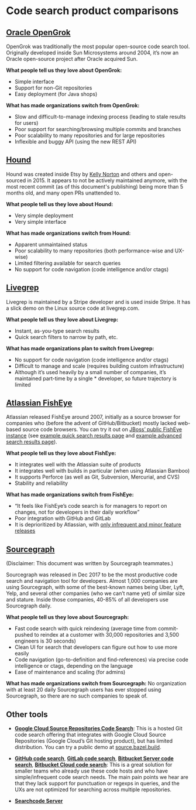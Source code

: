 # Code search product comparisons

## [Oracle OpenGrok](https://github.com/oracle/opengrok)

OpenGrok was traditionally the most popular open-source code search tool. Originally developed inside Sun Microsystems around 2004, it’s now an Oracle open-source project after Oracle acquired Sun.

**What people tell us they love about OpenGrok:**

- Simple interface
- Support for non-Git repositories
- Easy deployment (for Java shops)

**What has made organizations switch from OpenGrok:**

- Slow and difficult-to-manage indexing process (leading to stale results for users)
- Poor support for searching/browsing multiple commits and branches
- Poor scalability to many repositories and for large repositories
- Inflexible and buggy API (using the new REST API)

## [Hound](https://github.com/etsy/hound)

Hound was created inside Etsy by [Kelly Norton](https://github.com/kellegous) and others and open-sourced in 2015. It appears to not be actively maintained anymore, with the most recent commit (as of this document's publishing) being more than 5 months old, and many open PRs unattended to.

**What people tell us they love about Hound:**

- Very simple deployment
- Very simple interface

**What has made organizations switch from Hound:**

- Apparent unmaintained status
- Poor scalability to many repositories (both performance-wise and UX-wise)
- Limited filtering available for search queries
- No support for code navigation (code intelligence and/or ctags)

## [Livegrep](https://github.com/livegrep/livegrep)

Livegrep is maintained by a Stripe developer and is used inside Stripe. It has a slick demo on the Linux source code at livegrep.com.

**What people tell us they love about Livegrep:**

- Instant, as-you-type search results
- Quick search filters to narrow by path, etc.

**What has made organizations plan to switch from Livegrep:**

- No support for code navigation (code intelligence and/or ctags)
- Difficult to manage and scale (requires building custom infrastructure)
- Although it’s used heavily by a small number of companies, it’s maintained part-time by a single \* developer, so future trajectory is limited

## [Atlassian FishEye](https://www.atlassian.com/software/fisheye)

Atlassian released FishEye around 2007, initially as a source browser for companies who (before the advent of GitHub/Bitbucket) mostly lacked web-based source code browsers. You can try it out on [JBoss’ public FishEye instance](https://source.jboss.org/browse) (see [example quick search results page](https://source.jboss.org/qsearch?q=open&t=3&s=2&bucket=ANY_DATE&userFilter=) and [example advanced search results page](https://source.jboss.org/search/Aesh/?head=true&comment=&contents=open&addedText=&deletedText=&filename=&branch=&tag=&fromdate=&todate=&datesortorder=DESCENDING&groupby=file&col=path&col=revision&col=author&col=date&col=csid&refresh=y)).

**What people tell us they love about FishEye:**

- It integrates well with the Atlassian suite of products
- It integrates well with builds in particular (when using Atlassian Bamboo)
- It supports Perforce (as well as Git, Subversion, Mercurial, and CVS)
- Stability and reliability

**What has made organizations switch from FishEye:**

- “It feels like FishEye’s code search is for managers to report on changes, not for developers in their daily workflow”
- Poor integration with GitHub and GitLab
- It is deprioritized by Atlassian, with [only infrequent and minor feature releases](https://confluence.atlassian.com/fisheye/fisheye-releases-960155725.html)

## [Sourcegraph](https://sourcegraph.com/)

(Disclaimer: This document was written by Sourcegraph teammates.)

Sourcegraph was released in Dec 2017 to be the most productive code search and navigation tool for developers. Almost 1,000 companies are using Sourcegraph, with some of the best-known names being Uber, Lyft, Yelp, and several other companies (who we can’t name yet) of similar size and stature. Inside those companies, 40-85% of all developers use Sourcegraph daily.

**What people tell us they love about Sourcegraph:**

- Fast code search with quick reindexing (average time from commit-pushed to reindex at a customer with 30,000 repositories and 3,500 engineers is 30 seconds)
- Clean UI for search that developers can figure out how to use more easily
- Code navigation (go-to-definition and find-references) via precise code intelligence or ctags, depending on the language
- Ease of maintenance and scaling (for admins)

**What has made organizations switch from Sourcegraph:**
No organization with at least 20 daily Sourcegraph users has ever stopped using Sourcegraph, so there are no such companies to speak of.

## Other tools

- **[Google Cloud Source Repositories Code Search](https://cloud.google.com/source-repositories/docs/searching-code)**: This is a hosted Git code search offering that integrates with Google Cloud Source Repositories (Google Cloud’s Git hosting product), but has limited distribution. You can try a public demo at [source.bazel.build](https://source.bazel.build/).

- **[GitHub code search](https://help.github.com/en/articles/searching-code)**, **[GitLab code search](https://docs.gitlab.com/ee/user/search/advanced_global_search.html)**, **[Bitbucket Server code search](https://confluence.atlassian.com/bitbucketserver/search-for-code-in-bitbucket-server-814204781.html)**, **[Bitbucket Cloud code search](https://confluence.atlassian.com/bitbucket/search-873876782.html)**: This is a great solution for smaller teams who already use these code hosts and who have simple/infrequent code search needs. The main pain points we hear are that they lack support for punctuation or regexps in queries, and the UXs are not optimized for searching across multiple repositories.

- **[Searchcode Server](https://searchcodeserver.com/)**
